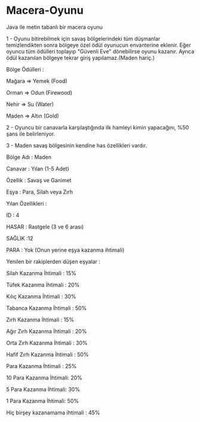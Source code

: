 # Macera-Oyunu

Java ile metin tabanlı bir macera oyunu


1 - Oyunu bitirebilmek için savaş bölgelerindeki tüm düşmanlar temizlendikten sonra bölgeye özel ödül oyunucun envanterine eklenir. Eğer oyuncu tüm ödülleri toplayıp "Güvenli Eve" dönebilirse oyunu kazanır. Ayrıca ödül kazanılan bölgeye tekrar giriş yapılamaz.(Maden hariç.)

Bölge Ödülleri :

Mağara => Yemek (Food)

Orman => Odun (Firewood)

Nehir => Su (Water)

Maden => Altın (Gold)

2 - Oyuncu bir canavarla karşılaştığında ilk hamleyi kimin yapacağını, %50 şans ile belirleniyor.

3 - Maden savaş bölgesinin kendine has özellikleri vardır. 


Bölge Adı : Maden

Canavar : Yılan (1-5 Adet)

Özellik : Savaş ve Ganimet

Eşya : Para, Silah veya Zırh


Yılan Özellikleri :

ID : 4

HASAR : Rastgele (3 ve 6 arası)

SAĞLIK :12

PARA : Yok (Onun yerine eşya kazanma ihtimali)


Yenilen bir rakiplerden düşen eşyalar :


Silah Kazanma İhtimali : 15%

Tüfek Kazanma İhtimali : 20%

Kılıç Kazanma İhtimali : 30%

Tabanca Kazanma İhtimali : 50%


Zırh Kazanma İhtimali : 15%

Ağır Zırh Kazanma İhtimali : 20%

Orta Zırh Kazanma İhtimali : 30%

Hafif Zırh Kazanma İhtimali : 50%


Para Kazanma İhtimali : 25%

10 Para Kazanma İhtimali: 20%

5 Para Kazanma İhtimali: 30%

1 Para Kazanma İhtimali: 50%


Hiç birşey kazanamama ihtimali : 45%
